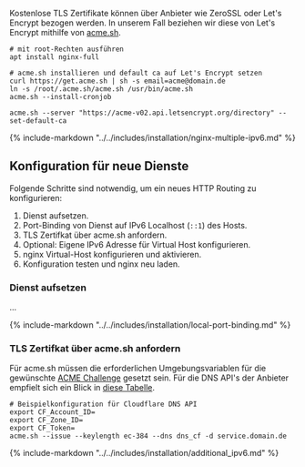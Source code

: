 
Kostenlose TLS Zertifikate können über Anbieter wie ZeroSSL 
oder Let's Encrypt bezogen werden. In unserem Fall beziehen wir diese von Let's Encrypt mithilfe von
[acme.sh](https://github.com/acmesh-official/acme.sh).

```shell
# mit root-Rechten ausführen
apt install nginx-full

# acme.sh installieren und default ca auf Let's Encrypt setzen
curl https://get.acme.sh | sh -s email=acme@domain.de
ln -s /root/.acme.sh/acme.sh /usr/bin/acme.sh
acme.sh --install-cronjob

acme.sh --server "https://acme-v02.api.letsencrypt.org/directory" --set-default-ca
```

{% include-markdown "../../includes/installation/nginx-multiple-ipv6.md" %}


## Konfiguration für neue Dienste

Folgende Schritte sind notwendig, um ein neues HTTP Routing zu konfigurieren:
1. Dienst aufsetzen.
2. Port-Binding von Dienst auf IPv6 Localhost (`::1`) des Hosts.
3. TLS Zertifkat über acme.sh anfordern.
4. Optional: Eigene IPv6 Adresse für Virtual Host konfigurieren.
5. nginx Virtual-Host konfigurieren und aktivieren.
6. Konfiguration testen und nginx neu laden.

### Dienst aufsetzen
...

{% include-markdown "../../includes/installation/local-port-binding.md" %}

### TLS Zertifkat über acme.sh anfordern

Für acme.sh müssen die erforderlichen Umgebungsvariablen für die gewünschte 
[ACME Challenge](https://letsencrypt.org/docs/challenge-types/) gesetzt 
sein. Für die DNS API's der Anbieter empfielt sich ein Blick in 
[diese Tabelle](https://github.com/acmesh-official/acme.sh/wiki/dnsapi).

```shell
# Beispielkonfiguration für Cloudflare DNS API
export CF_Account_ID=
export CF_Zone_ID=
export CF_Token=
acme.sh --issue --keylength ec-384 --dns dns_cf -d service.domain.de
```

{% include-markdown "../../includes/installation/additional_ipv6.md" %}
